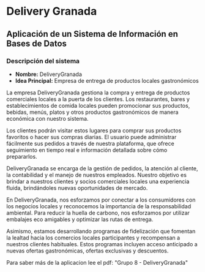 # Delivery Granada

## Aplicación de un Sistema de Información en Bases de Datos

### Descripción del sistema

- **Nombre:** DeliveryGranada
- **Idea Principal:** Empresa de entrega de productos locales gastronómicos

La empresa DeliveryGranada gestiona la compra y entrega de productos comerciales locales a la puerta de los clientes. Los restaurantes, bares y establecimientos de comida locales pueden promocionar sus productos, bebidas, menús, platos y otros productos gastronómicos de manera económica con nuestro sistema.

Los clientes podrán visitar estos lugares para comprar sus productos favoritos o hacer sus compras diarias. El usuario puede administrar fácilmente sus pedidos a través de nuestra plataforma, que ofrece seguimiento en tiempo real e información detallada sobre cómo prepararlos.

DeliveryGranada se encarga de la gestión de pedidos, la atención al cliente, la contabilidad y el manejo de nuestros empleados. Nuestro objetivo es brindar a nuestros clientes y socios comerciales locales una experiencia fluida, brindándoles nuevas oportunidades de mercado.

En DeliveryGranada, nos esforzamos por conectar a los consumidores con los negocios locales y reconocemos la importancia de la responsabilidad ambiental. Para reducir la huella de carbono, nos esforzamos por utilizar embalajes eco amigables y optimizar las rutas de entrega.

Asimismo, estamos desarrollando programas de fidelización que fomentan la lealtad hacia los comercios locales participantes y recompensan a nuestros clientes habituales. Estos programas incluyen acceso anticipado a nuevas ofertas gastronómicas, ofertas exclusivas y descuentos.

Para saber más de la aplicacion lee el pdf: "Grupo 8 - DeliveryGranada"
